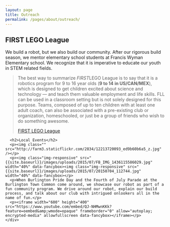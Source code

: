 ```yaml
---
layout: page
title: Outreach
permalink: /pages/about/outreach/
---
```

<article class="page type-page status-publish" itemtype="https://schema.org/CreativeWork" itemscope>
  <div class="inside-article">
    <div class="entry-content" itemprop="text">
      <div class="row ruled">
        <h2>FIRST LEGO League</h2>
        <p>We build a robot, but we also build our community. After our rigorous build season, we mentor elementary school students at Francis Wyman Elementary school. We recognize that it is imperative to educate our youth in STEM related fields.</p>
        <blockquote>
          <p>The best way to summarize <em>FIRST</em>LEGO League is to say that it is a robotics program for 9 to 16 year olds (<strong>9 to 14 in US/CAN/MEX</strong>), which is designed to get children excited about science and technology &#8212; and teach them valuable employment and life skills. FLL can be used in a classroom setting but is not solely designed for this purpose. Teams, composed of up to ten children with at least one adult coach, can also be associated with a pre-existing club or organization, homeschooled, or just be a group of friends who wish to do something awesome.</p>
          <footer><a href="http://www.firstlegoleague.org/mission/support">FIRST LEGO League</a>
          </footer>
        </blockquote>
      </div>

      <h2>Local Events</h2>
      <p><img class="" src="http://farm3.staticflickr.com/2834/12213720093_ed9b60b6a5_z.jpg" /></p>
      <p><img class="img-responsive" src="{{site.baseurl}}/images/uploads/2015/07/FB_IMG_1436115586029.jpg" width="40%" data-fancybox><img class="img-responsive" src="{{site.baseurl}}/images/uploads/2015/07/20150704_112744.jpg" width="40%" data-fancybox></p>
      <p>When Burlington Pride Day and the Fourth of July Parade at the Burlington Town Common come around, we showcase our robot as part of a fun community program. We drive around our robot, explain our build process, and talk about our club with intrigued onlookers all in the name of fun.</p>
      <p><iframe width="600" height="400" src="https://www.youtube.com/embed/QJ-NHMwnKKk?feature=oembed&amp;wmode=opaque" frameborder="0" allow="autoplay; encrypted-media" allowfullscreen data-fancybox></iframe></p>
    </div>
  </div>
</article>